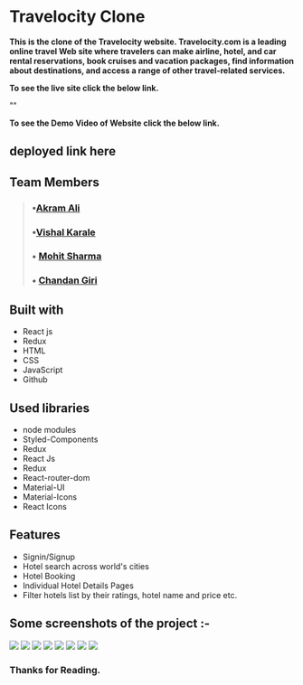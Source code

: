 # Travelocity Clone

**This is the clone of the Travelocity website. Travelocity.com is a leading online travel Web site where travelers can make airline, hotel, and car rental reservations, book cruises and vacation packages, find information about destinations, and access a range of other travel-related services.**


**To see the live site click the below link.**

""

**To see the Demo Video of Website click the below link.**

## deployed link here 

## Team Members
> ### •[Akram Ali](https://github.com/akram3598786)
> ### •[Vishal Karale](https://github.com/vishalvsk)
> ### • [Mohit Sharma](https://github.com/mohitsharma9001)
> ### • [Chandan Giri](https://github.com/chandan0c)


## Built with
<ul>
  <li>React js</li>
  <li>Redux</li>
  <li>HTML</li>
  <li>CSS</li>
  <li>JavaScript</li>
  <li>Github</li>
</ul>

## Used libraries
<ul>
  <li>node modules</li>
  <li>Styled-Components</li>
  <li>Redux</li>
  <li>React Js</li>
  <li>Redux</li>
  <li>React-router-dom</li>
  <li>Material-UI</li>
  <li>Material-Icons</li>
  <li>React Icons</li>
</ul>

## Features
<ul>
  <li>Signin/Signup</li>
  <li>Hotel search across world's cities</li>
  <li>Hotel Booking</li>
  <li>Individual Hotel Details Pages</li>
  <li>Filter hotels list by their ratings, hotel name and price etc.</li>
</ul>

## Some screenshots of the project :- 
<img src="https://i.ibb.co/ZYBmbmX/Screenshot-from-2022-06-30-10-24-04.png" />
<img src="https://i.ibb.co/cYj9ngp/Screenshot-from-2022-06-30-11-32-25.png" />
<img src="https://i.ibb.co/xfxs9t7/Screenshot-from-2022-06-30-11-36-59.png" />
<img src="https://i.ibb.co/w70WXfr/Screenshot-from-2022-06-30-11-39-01.png" />
<img src="https://i.ibb.co/QYw37RH/Screenshot-from-2022-06-30-11-35-03.png" />
<img src="https://i.ibb.co/f0NvsgP/Screenshot-from-2022-06-30-11-41-31.png" />
<img src="https://i.ibb.co/4MqBH22/Screenshot-from-2022-06-30-11-43-50.png" />
<img src="https://i.ibb.co/MMVbn9k/Screenshot-from-2022-06-30-11-18-39.png" />

### Thanks for Reading.
